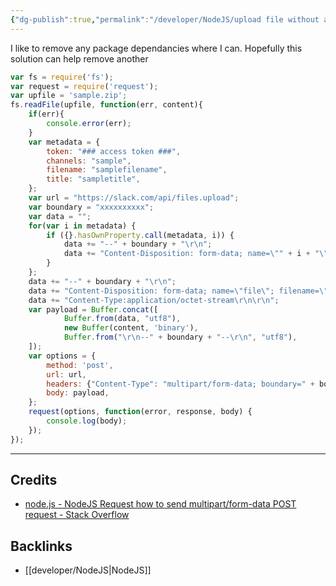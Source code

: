 ```yaml
---
{"dg-publish":true,"permalink":"/developer/NodeJS/upload file without a library/"}
---
```


I like to remove any package dependancies where I can. Hopefully this solution can help remove another

```js
var fs = require('fs');
var request = require('request');
var upfile = 'sample.zip';
fs.readFile(upfile, function(err, content){
    if(err){
        console.error(err);
    }
    var metadata = {
        token: "### access token ###",
        channels: "sample",
        filename: "samplefilename",
        title: "sampletitle",
    };
    var url = "https://slack.com/api/files.upload";
    var boundary = "xxxxxxxxxx";
    var data = "";
    for(var i in metadata) {
        if ({}.hasOwnProperty.call(metadata, i)) {
            data += "--" + boundary + "\r\n";
            data += "Content-Disposition: form-data; name=\"" + i + "\"; \r\n\r\n" + metadata[i] + "\r\n";
        }
    };
    data += "--" + boundary + "\r\n";
    data += "Content-Disposition: form-data; name=\"file\"; filename=\"" + upfile + "\"\r\n";
    data += "Content-Type:application/octet-stream\r\n\r\n";
    var payload = Buffer.concat([
            Buffer.from(data, "utf8"),
            new Buffer(content, 'binary'),
            Buffer.from("\r\n--" + boundary + "--\r\n", "utf8"),
    ]);
    var options = {
        method: 'post',
        url: url,
        headers: {"Content-Type": "multipart/form-data; boundary=" + boundary},
        body: payload,
    };
    request(options, function(error, response, body) {
        console.log(body);
    });
});
```

---
## Credits
- [node.js - NodeJS Request how to send multipart/form-data POST request - Stack Overflow](https://stackoverflow.com/questions/49053193/nodejs-request-how-to-send-multipart-form-data-post-request)

## Backlinks
- [[developer/NodeJS\|NodeJS]]